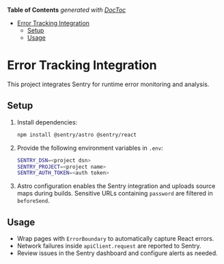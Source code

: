 <!-- START doctoc generated TOC please keep comment here to allow auto update -->
<!-- DON'T EDIT THIS SECTION, INSTEAD RE-RUN doctoc TO UPDATE -->
**Table of Contents**  *generated with [DocToc](https://github.com/thlorenz/doctoc)*

- [Error Tracking Integration](#error-tracking-integration)
  - [Setup](#setup)
  - [Usage](#usage)

<!-- END doctoc generated TOC please keep comment here to allow auto update -->

# Error Tracking Integration

This project integrates Sentry for runtime error monitoring and analysis.

## Setup

1. Install dependencies:
   ```bash
   npm install @sentry/astro @sentry/react
   ```
2. Provide the following environment variables in `.env`:
   ```bash
   SENTRY_DSN=<project dsn>
   SENTRY_PROJECT=<project name>
   SENTRY_AUTH_TOKEN=<auth token>
   ```
3. Astro configuration enables the Sentry integration and uploads source maps during builds. Sensitive URLs containing `password` are filtered in `beforeSend`.

## Usage

- Wrap pages with `ErrorBoundary` to automatically capture React errors.
- Network failures inside `apiClient.request` are reported to Sentry.
- Review issues in the Sentry dashboard and configure alerts as needed.
